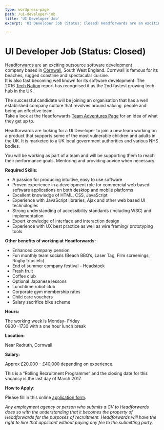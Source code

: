 ```yaml
---
type: wordpress-page
path: /ui-developer-job
title: 'UI Developer Job'
excerpt: 'UI Developer Job (Status: Closed) Headforwards are an exciting outsource software development company based in Cornwall, South West England. Cornwall is famous for its beaches, rugged coastline and spectacular cuisine. It is also fast becoming well known for its software development. The 2016 Tech Nation report has recognised it as the 2nd fastest growing tech hub in the UK. …'

---
```

UI Developer Job (Status: Closed)
=================================

[Headforwards](http://www.headforwards.com/who-we-are/) are an exciting outsource software development company based in [Cornwall](https://www.visitcornwall.com/), South West England. Cornwall is famous for its beaches, rugged coastline and spectacular cuisine.  
It is also fast becoming well known for its software development. The 2016 [Tech Nation](http://www.techcityuk.com//headforwards.com/wp-content/uploads/2016/02/Tech-Nation-2016_FINAL-ONLINE-1.pdf) report has recognised it as the 2nd fastest growing tech hub in the UK.

The successful candidate will be joining an organisation that has a well established company culture that revolves around valuing  people and being an effective team.  
Take a look at the Headforwards [Team Adventures Page](http://www.headforwards.com/category/team-adventures/) for an idea of what they get up to.

Headforwards are looking for a UI Developer to join a new team working on a product that supports some of the most vulnerable children and adults in the UK. It is marketed to a UK local government authorities and various NHS bodies.

You will be working as part of a team and will be supporting them to reach their performance goals. Mentoring and providing advice when necessary.

****Required Skills:****

*   A passion for producing intuitive, easy to use software
*   Proven experience in a development role for commercial web based software applications on both desktop and mobile platforms
*   Excellent knowledge of HTML, CSS, JavaScript
*   Experience with JavaScript libraries, Ajax and other web based UI technologies
*   Strong understanding of accessibility standards (including W3C) and implementation
*   Expert knowledge of interface and interaction design
*   Experience with UX best practice as well as wire framing/ prototyping tools

**Other benefits of working at Headforwards:**

*   Enhanced company pension
*   Fun monthly team socials (Beach BBQ’s, Laser Tag, Film screenings, Rugby trips etc)
*   End of summer company festival – Headstock
*   Fresh fruit
*   Coffee club
*   Optional Japanese lessons
*   Lunchtime robot club
*   Corporate gym membership rates
*   Child care vouchers
*   Salary sacrifice bike scheme

**Hours:**

The working week is Monday- Friday  
0900 -1730 with a one hour lunch break

**Location:**

Near Redruth, Cornwall

**Salary:**

Approx £20,000 – £40,000 depending on experience.

This is a “Rolling Recruitment Programme” and the closing date for this vacancy is the last day of March 2017.

**How to Apply:**

Please fill in this online [application form](https://www.headforwards.com/careers/application-form/).

_Any employment agency or person who submits a CV to Headforwards does so with the understanding that it becomes the property of Headforwards for the purposes of recruitment. Headforwards will have the right to hire that applicant without paying any fee to the submitting party._
